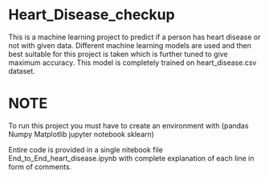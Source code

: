 # Heart_Disease_checkup
This is a machine learning project to predict if a person has heart disease or not with given data.
Different machine learning models are used and then best suitable for this project is taken which is further tuned to give maximum accuracy.
This model is completely trained on heart_disease.csv dataset.

# NOTE 
To run this project you must have to create an environment with (pandas Numpy Matplotlib jupyter notebook sklearn)

Entire code is provided in a single nitebook file End_to_End_heart_disease.ipynb with complete explanation of each line in form of comments.
